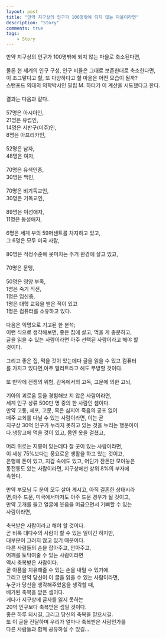 ```yaml
---
layout: post
title: "만약 지구상의 인구가 100명밖에 되지 않는 마을이라면"
description: "Story"
comments: true
tags:
    - Story
---
```


만약 지구상의 인구가 100명밖에 되지 않는 마을로 축소된다면,<br />
​<br />
물론 현 세계의 인구 구성, 인구 비율은 그대로 보존한대로 축소한다면, <br />
이 조그맣다고 할, 또 다양하다고 할 마을은 어떤 모습이 될까? <br />
스탠포드 의대의 의학박사인 필립 M. 하터가 이 계산을 시도했다고 한다. <br />
​<br />
결과는 다음과 같다.<br />
​<br />
57명은 아시아인,<br />
21명은 유럽인,<br />
14명은 서반구(미주)인,<br />
8명은 아프리카인,<br />
​<br />
52명은 남자,<br />
48명은 여자,<br />
​<br />
70명은 유색인종,<br />
30명은 백인,<br />
​<br />
70명은 비기독교인,<br />
30명은 기독교인,<br />
​<br />
89명은 이성애자,<br />
11명은 동성애자,<br />
​<br />
6명은 세계 부의 59퍼센트를 차지하고 있고,<br />
그 6명은 모두 미국 사람,<br />
​<br />
80명은 적정수준에 못미치는 주거 환경에 살고 있고,<br />
​<br />
70명은 문맹,<br />
​<br />
50명은 영양 부족,<br />
1명은 죽기 직전,<br />
1명은 임신중,<br />
1명은 대학 교육을 받은 적이 있고<br />
1명은 컴퓨터를 소유하고 있다.<br />
​<br />
다음은 익명으로 기고된 한 분석;<br />
이런 식으로 생각해보면, 좋은 집에 살고, 먹을 게 충분하고,<br />
글을 읽을 수 있는 사람이라면 아주 선택된 사람이라고 해야 할<br />
것이다.<br />
​<br />
그리고 좋은 집, 먹을 것이 있는데다 글을 읽을 수 있고 컴퓨터<br />
를 가지고 있다면,아주 엘리트라고 해도 무방할 것이다.<br />
​<br />
또 만약에 전쟁의 위험, 감옥에서의 고독, 고문에 의한 고뇌,<br />
​<br />
기아의 괴로움 등을 경험해보 지 않은 사람이라면,<br />
세계 인구 상류 500만 명 중의 한 사람인 셈이다.<br />
만약 고통, 체포, 고문, 혹은 심지어 죽음의 공포 없이<br />
매주 교회를 다닐 수 있는 사람이라면, 이는 곧<br />
지구상 30억 인구가 누리지 못하고 있는 것을 누리는 행운아이<br />
다.냉장고에 먹을 것이 있고, 몸엔 옷을 걸쳤고,<br />
​<br />
머리 위로는 지붕이 있는데다 잘 곳이 있는 사람이라면,<br />
이 세상 75%보다는 풍요로운 생활을 하고 있는 것이고,<br />
은행에 돈이 있고, 지갑 속에도 있고, 어딘가 잔돈만 모아놓은<br />
동전통도 있는 사람이라면, 지구상에선 상위 8%의 부자에 <br />
속한다. <br />
​<br />
만약 부모님 두 분이 모두 살아 계시고, 아직 결혼한 상태시라 <br />
면,아주 드문, 미국에서마저도 아주 드문 경우가 될 것이고, <br />
만약 고개를 들고 얼굴에 웃음을 머금으면서 기뻐할 수 있는 <br />
사람이라면, <br />
​<br />
축복받은 사람이라고 해야 할 것이다. <br />
곧 비록 대다수의 사람이 할 수 있는 일이긴 하지만, <br />
대부분이 그러지 않고 있기 때문이다. <br />
다른 사람들의 손을 잡아주고, 안아주고, <br />
어깨를 토닥여줄 수 있는 사람이라면 <br />
역시 축복받은 사람이다. <br />
곧 아픔을 치유해줄 수 있는 손을 내밀 수 있기에. <br />
그리고 만약 당신이 이 글을 읽을 수 있는 사람이라면, <br />
누군가 당신을 생각해주었음을 생각할 때, <br />배가된 축복을 받은 셈이다. <br />
게다가 지구상에 글자를 읽지 못하는 <br />
20억 인구보다 축복받은 셈일 것이다. <br />
좋은 하루 되시길, 그리고 당신의 축복을 믿으시길. <br />
또 이 글을 전달하며 우리가 얼마나 축복받은 사람인가를 <br />
다른 사람들과 함께 공유하실 수 있길... <br />
